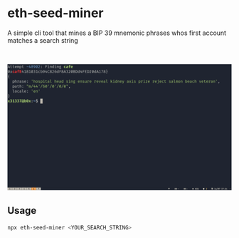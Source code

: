 # eth-seed-miner
A simple cli tool that mines a BIP 39 mnemonic phrases whos first account matches a search string

<br>

![App Screenshot](./doc/image2.png)
## Usage

```bash
npx eth-seed-miner <YOUR_SEARCH_STRING>
```
